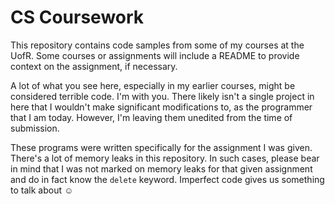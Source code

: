 # CS Coursework

This repository contains code samples from some of my courses at the UofR. Some courses or assignments will include a README to provide context on the assignment, if necessary.

A lot of what you see here, especially in my earlier courses, might be considered terrible code. I'm with you.  There likely isn't a single project in here that I wouldn't make significant modifications to, as the programmer that I am today. However, I'm leaving them unedited from the time of submission. 

These programs were written specifically for the assignment I was given. There's a lot of memory leaks in this repository. In such cases, please bear in mind that I was not marked on memory leaks for that given assignment and do in fact know the `delete` keyword. Imperfect code gives us something to talk about ☺
